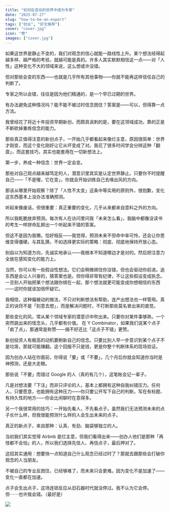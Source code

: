 ```yaml
---
title: "如何在变动的世界中成为专家"
date: "2025-07-27"
slug: "how-to-be-an-expert"
tags: ["创业", "好文推荐"]
cover: "cover.jpg"
icon: "😎"
images: ["cover.jpg"]
---
```

如果这世界是静止不变的，我们对观念的信心就能一路线性上升。某个想法经得起越多样、越严格的考验，就越可能是真的。许多人其实默默相信这一点——对「人性」这种变化不大的领域来说，这么想或许没错。



但对那些会变的东西——也就是几乎所有其他事物——你就不能再这样信任自己的判断了。



专家之所以会错，往往是因为他们精通的，是一个早已过期的世界。



有办法避免这种情况吗？能不能不被过时信念困住？答案是——可以，但得靠一点方法。



我曾经花了将近十年投资早期新创，而颇具讽刺的是，要在这领域成功，靠的正是不断砍掉重练信念的能力。



那些真正值得注意的新创点子，一开始几乎都看起来像烂主意，原因很简单：世界才刚变，而这个变化刚好让它从坏变成了对。我花了很多时间学会分辨这种「翻盘」，而这套技巧，其实也能套用在一切新想法上。



第一步，养成一种信念：世界一定会变。



那些对自己观点越来越笃定的人，潜意识里其实是认定世界静止。只要你不时提醒自己——「不是喔，它在变」，你就会开始训练自己去嗅出风的方向。



那该从哪里开始观察？除了「人性不太变」这条中等实用的原则外，很抱歉，变化这东西基本上没办法准确预测。



听起来像废话，但很重要：真正重要的变化，几乎从来都来自意料之外的方向。



所以我乾脆放弃预测。每次有人在访问里问我「未来怎么看」，我脑中都像没读书的考生一样拼命乱掰出一个听起来不错的答案。



但这不是因为我懒。恰好相反——我觉得，预测未来不但命中率可怜，还会让你思维变得僵硬。与其乱猜，不如选择更实际的策略：彻底、彻底地保持开放心态。



别自以为知道方向，先诚实地承认——我根本不知道哪边才是对的。然后把注意力全放在感知变化的能力上。



当然，你可以有一些假设性想法。它们会稍微绑住你没错，但也会驱动你前进。追东西是会让人兴奋的，猜答案也是。但你得非常有纪律，不让这些假设变成执念。
一旦别人开始把某个想法跟你绑在一起，那个想法就更可能变成你想相信的东西——这时你就该加倍怀疑它。



我相信，这种偏被动的做法，不只对判断想法有帮助，连产出想法也一样管用。真正的诀窍不是「刻意去想」，而是解决问题时，不打断那些莫名冒出来的直觉。



那些变化的风，常从某个领域专家的潜意识中吹出来。只要你对某件事够熟，一个突然跳出来的怪念头，几乎都有价值。
在 Y Combinator，如果我们说某个点子「疯了点」，那通常是称赞——搞不好还比「这点子不错」更赞。



新创投资人有极高的动机要刷新自己的信念。只要比别人早一步意识到某个点子不是垃圾，那就可能赚翻。这个回报不只是钱，更是你整个判断体系的现场验证。



因为创办人站在你面前，你得说「要」或「不要」，几个月后你就会知道你当时是神预测，还是大走眼。



那些说「不要」而错过 Google 的人（真的有几个），这笔帐会记一辈子。



凡是对想法要「下注」而非只评论的人，基本上都拥有这种自我纠错压力。任何人，只要愿意，也能拥有这种压力——你只要公开写下自己的判断。写在有标题、有持久性的地方——你会比闲聊时在意得多。



另一个我很常用的技巧：一开始先看人，不先看点子。虽然我们无法预测未来的点子长什么样，但我很能预测什么样的人会生出未来的点子。



真正的新点子，来自那种：认真、有劲、脑袋够独立的人。



当初我们其实觉得 Airbnb 是烂主意，但我们看得出来——创办人他们是那种「再怪都不会怕」的人，所以我们选择先信人、再信点子，最后押对了。



这招其实通用：想要快一点知道自己什么观念已经过时了？那就去跟那些会打破你观念的人当朋友。



不被自己的专业反困住，已经够难了，而未来只会更难。因为变化不是加速了——变化一直都在加速。



点子会生出点子，这场连锁反应从旧石器时代就没停过。我不认为它会停。
但⋯⋯也许我会错。（最好是）




![](https://prod-files-secure.s3.us-west-2.amazonaws.com/112d0858-5090-4d34-a606-b75eb8d65fd2/46476355-9cf3-4e99-9b7a-3531bc426380/1000202064.png?X-Amz-Algorithm=AWS4-HMAC-SHA256&X-Amz-Content-Sha256=UNSIGNED-PAYLOAD&X-Amz-Credential=ASIAZI2LB466VYXLLB4Q%2F20251013%2Fus-west-2%2Fs3%2Faws4_request&X-Amz-Date=20251013T074436Z&X-Amz-Expires=3600&X-Amz-Security-Token=IQoJb3JpZ2luX2VjEJf%2F%2F%2F%2F%2F%2F%2F%2F%2F%2FwEaCXVzLXdlc3QtMiJIMEYCIQCIsiwmt%2FdGXez%2FzGvoQotE3T%2FegyuUbMs3nTEmAh51DwIhAMX5JtvwBjlWJ6Ja3WqGIJr%2BMCzHenYX%2F7hNf%2BGMrfMoKv8DCEAQABoMNjM3NDIzMTgzODA1Igx9sv6EDDz58Crwf6oq3AOXk1e8OT4lzDyp%2BtO4l4FXVaV4yTVVFyMSlqWbzrCFC8IQSWydqsQtuRNTcG9vy94LNcFes5BBa9pgtr38y7%2FIUeEVW5AwWHnEfwJjSpabcCTdYpIXqab35qCQcYkFe%2F42Us0QbT2uOPFmIMuSP8%2Fx%2BHz%2BiT744s8SaAHdP30T07GDa7xIJrE9Iv90n%2FKt6wBD2MU7kDrGd9b7XXLKdFiqhx3MeJvpPTm%2BTDWdU00Wvbs61VMm%2FmfXMYgHKeLx6%2ByWzg4U4SfBzGbqr%2F8yeJ3rVbpBDFc2nzQFc2wm4DqCG7Gx%2BLPyrfpWV1R%2FGPcW1zDj2%2F7wbz2nxVOKc8YbSkNng9XxGz3ZmJ1Fk1KVdTMJ8nH9Ki2qk47F8kAMcN9SetcqfFLjZ1iHbzYNRcqBjR4kzDfL8Jmb5ZCaZA%2FjK7K0TuZqWkZL1LoLmatX0sTzNaWC97QYvk1MCp95jdSBIJv9zYK3snBRcZnbNBj9dXDe%2BIqhwvE4ISFXrmcjUVxaRS1twhEbTGqOaTQTWR5K%2Bxlfmhm6btpJ%2F3WV9MxQgR635fdfA45MOHbdeaWFhGIhW%2FuqiiGzr9fzyitI6eIA7lL2PKaS71mfYDhsaHaFuKNUPs2gLWBh70y7u1ysuzDSvLLHBjqkAfVgwYGgTfEMpsIA9%2FJnUQSQI%2FaUT3oFYo%2FB%2BZg17BqcaXE9swtopjXD%2BGCqsWr9NerW6MRY11vGH0VkTl5d43HKiavTbUCvjG4t%2BmfZTaCz1PiLpJ5YvF5lusQCObJkplXNPOhj6t3dYWrlnFqwiYZutoPlAGwLu%2Fv1YQ4JHlsURkRsVVfcBZ9%2FEUyZ2MdDbdHccMw9hB%2FMQuLD3%2Bs6JJi3nLlq&X-Amz-Signature=17e798c3c47347ba1408b5eb68ae87d801b9e6f62bc894137d1e4c66750e8e1c&X-Amz-SignedHeaders=host&x-amz-checksum-mode=ENABLED&x-id=GetObject)

